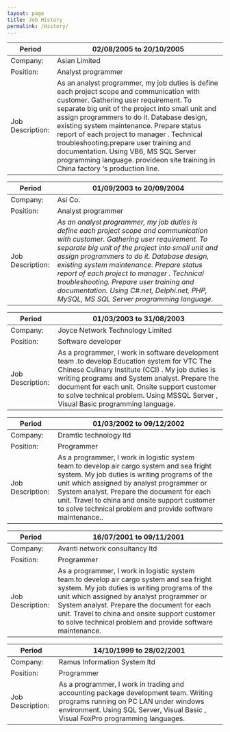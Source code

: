 ```yaml
---
layout: page
title: Job History
permalink: /History/
---
```



| Period  |  02/08/2005 to 20/10/2005|
|----------|----------|
| Company: | Asian Limited |
| Position: |Analyst programmer|
| Job Description: |As an analyst programmer, my job duties is define each project scope and communication with customer. Gathering user requirement. To separate big unit of the project into small unit and assign programmers to do it. Database design, existing system maintenance. Prepare status report of each project to manager . Technical troubleshooting.prepare user training and documentation. Using VB6, MS SQL Server programming language. provideon site training in China factory ‘s production line.|



| Period           | 01/09/2003 to 20/09/2004                                 |
| ---------------- | ------------------------------------------------------------ |
| Company:         | Asi Co.                                                      |
| Position:        | Analyst programmer                                           |
| Job Description: | *As an analyst programmer, my job duties is define each project scope and communication with customer. Gathering user requirement. To separate big unit of the project into small unit and assign programmers to do it. Database design, existing system maintenance. Prepare status report of each project to manager . Technical troubleshooting. Prepare user training and documentation. Using C#.net, Delphi.net, PHP, MySQL, MS SQL Server programming language.* |



| Period           | 01/03/2003 to 31/08/2003|
| ---------------- | ------------------------------------------------------------ |
| Company:         | Joyce Network Technology Limited|
| Position:        | Software developer |
| Job Description: | As a programmer, I work in software development team .to develop Education system for VTC The Chinese Culinary Institute (CCI) . My job duties is writing programs and System analyst. Prepare the document for each unit. Onsite support customer to solve technical problem. Using MSSQL Server , Visual Basic programming language.|



| Period           | 01/03/2002 to 09/12/2002                                 |
| ---------------- | ------------------------------------------------------------ |
| Company:         | Dramtic technology ltd                                       |
| Position:        | Programmer                                                   |
| Job Description: | As a programmer, I work in logistic system team.to develop air cargo system and sea fright system. My job duties is writing programs of the unit which assigned by analyst programmer or System analyst. Prepare the document for each unit. Travel to china and onsite support customer to solve technical problem and provide software maintenance.. |



| Period           | 16/07/2001 to 09/11/2001                                     |
| ---------------- | ------------------------------------------------------------ |
| Company:         | Avanti network consultancy ltd                               |
| Position:        | Programmer                                                   |
| Job Description: | As a programmer, I work in logistic system team.to develop air cargo system and sea fright system. My job duties is writing programs of the unit which assigned by analyst programmer or System analyst. Prepare the document for each unit. Travel to china and onsite support customer to solve technical problem and provide software maintenance. |



| Period           | 14/10/1999 to 28/02/2001                                 |
| ---------------- | ------------------------------------------------------------ |
| Company:         | Ramus Information System ltd                                 |
| Position:        | Programmer                                                   |
| Job Description: | As a programmer, I work in trading and accounting package development team. Writing programs running on PC LAN under windows environment. Using SQL Server, Visual Basic , Visual FoxPro programming languages. |
